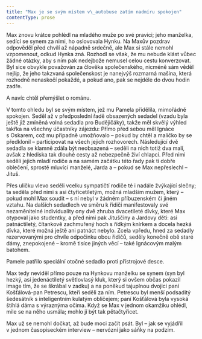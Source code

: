 ```yaml
---
title: "Max je se svým místem v\_autobuse zatím nadmíru spokojen"
contentType: prose
---
```


Max znovu krátce pohlédl na mladého muže po své pravici; jeho manželka, sedící se synem za nimi, ho oslovovala Hynku. Na Maxův pozdrav odpověděl před chvílí až nápadně srdečně, ale Max si stále nemohl vzpomenout, odkud Hynka zná. Rozhodl se však, že mu nebude klást vůbec žádné otázky, aby s ním pak nedejbože nemusel celou cestu konverzovat. Byl sice obvykle považován za člověka společenského, nicméně sám věděl nejlíp, že jeho takzvaná společenskost je nanejvýš rozmarná mašina, která rozhodně nenaskočí pokaždé, a pokud ano, pak se nejdéle do dvou hodin zadře.

  

A navíc chtěl přemýšlet o románu.

V tomto ohledu byl se svým místem, jež mu Pamela přidělila, mimořádně spokojen. Seděl až v předposlední řadě obsazených sedadel (vzadu byla ještě již zmíněná volná sedadla pro Budějičáky), takže měl skvělý výhled takřka na všechny účastníky zájezdu: Přímo před sebou měl Ignáce s Oskarem, což mu případně umožňovalo – pokud by chtěl a maličko by se předklonil – participovat na všech jejich rozhovorech. Následující dvě sedadla se klamně zdála být neobsazená – seděli na nich totiž dva malí, avšak z hlediska tak dlouhé cesty až nebezpečně živí chlapci. Před nimi seděli jejich mladí rodiče a na samém začátku této řady pak ti dobře oblečení, sprostě mluvící manželé, Jarda a – pokud se Max nepřeslechl – Jituš.

Přes uličku vlevo seděli vcelku sympatičtí rodiče té i nadále žvýkající slečny; ta seděla před nimi s asi čtyřicetiletým, možná mladším mužem, který – pokud mohl Max soudit – s ní nebyl v žádném příbuzenském či jiném vztahu. Na dalších sedadlech ve směru k řidiči manifestovaly své nezaměnitelné individuality ony dvě zhruba dvacetileté dívky, které Max otypoval jako studentky, a před nimi pak Jituščiny a Jardovy děti: asi patnáctiletý, čítankově zachmuřený hoch s řídkým knírkem a docela hezká dívka, které možná ještě ani patnáct nebylo. Zcela vpředu, hned za sedadly rezervovanými pro chvíle odpočinku obou řidičů, seděly konečně obě staré dámy, znepokojené – kromě tisíce jiných věcí – také Ignácovým malým batohem.

Pamele patřilo speciální otočné sedadlo proti přístrojové desce.

Max tedy neviděl přímo pouze na Hynkovu manželku se synem (syn byl hezký, asi jedenáctiletý světlovlasý kluk, který si ovšem občas pokazil image tím, že se škrábal v zadku) a na poněkud tajuplnou dvojici paní Košťálová-pan Petrescu, kteří seděli za ním. Petrescu byl menší podsaditý šedesátník s inteligentním kulatým obličejem; paní Košťálová byla vysoká štíhlá dáma s výraznýma očima. Když se Max v jednom okamžiku ohlédl, mile se na něho usmála; mohlo jí být tak pětačtyřicet.

Max už se nemohl dočkat, až bude moci začít psát. Byl – jak se vyjádřil v jednom časopiseckém interview – nervózní jako sáňky na podzim.
